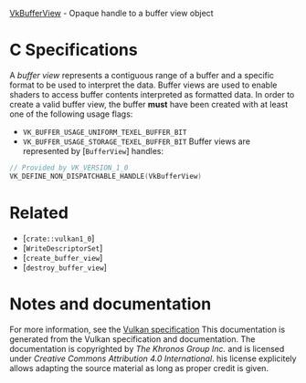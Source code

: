 [VkBufferView](https://www.khronos.org/registry/vulkan/specs/1.3-extensions/man/html/VkBufferView.html) - Opaque handle to a buffer view object

# C Specifications
A *buffer view* represents a contiguous range of a buffer and a specific
format to be used to interpret the data.
Buffer views are used to enable shaders to access buffer contents
interpreted as formatted data.
In order to create a valid buffer view, the buffer  **must**  have been created
with at least one of the following usage flags:
- `VK_BUFFER_USAGE_UNIFORM_TEXEL_BUFFER_BIT`
- `VK_BUFFER_USAGE_STORAGE_TEXEL_BUFFER_BIT`
Buffer views are represented by [`BufferView`] handles:
```c
// Provided by VK_VERSION_1_0
VK_DEFINE_NON_DISPATCHABLE_HANDLE(VkBufferView)
```

# Related
- [`crate::vulkan1_0`]
- [`WriteDescriptorSet`]
- [`create_buffer_view`]
- [`destroy_buffer_view`]

# Notes and documentation
For more information, see the [Vulkan specification](https://www.khronos.org/registry/vulkan/specs/1.3-extensions/html/vkspec.html)
This documentation is generated from the Vulkan specification and documentation.
The documentation is copyrighted by *The Khronos Group Inc.* and is licensed under *Creative Commons Attribution 4.0 International*.
his license explicitely allows adapting the source material as long as proper credit is given.
        
